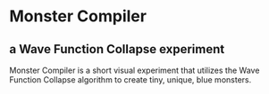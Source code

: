 # Monster Compiler
<h2> a Wave Function Collapse experiment </h2>

Monster Compiler is a short visual experiment that utilizes the Wave Function Collapse algorithm to create tiny, unique, blue monsters.
